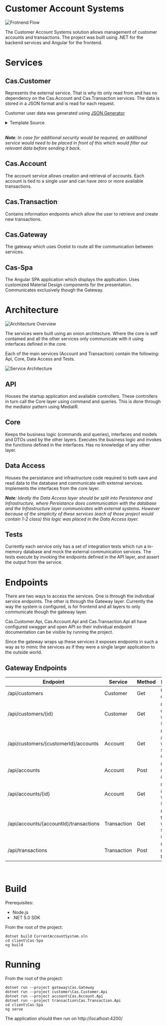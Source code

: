 # Customer Account Systems

![Frotnend Flow](/docs/frontend-flow.gif)

The Customer Account Systems solution allows management of customer accounts and transactions. The project was built using .NET for the backend services and Angular for the frontend.
# Services

## Cas.Customer

Represents the external service. That is why its only read from and has no dependency on the Cas.Account and Cas.Transaction services. The data is stored in a JSON format and is read for each request.

Customer user data was generated using [JSON Generator](https://www.json-generator.com/)

<details>
<summary>Template Source</summary>

```js
[
  '{{repeat(10)}}',
  {
    id: '{{index()+1}}',
    firstName: '{{firstName()}}',
    lastName: '{{surname()}}',
    dateOfBirth: '{{date(new Date(1970, 0, 1), new Date(2008, 0, 1), "YYYY-MM-dd")}}',
    email: '{{email()}}',
    phone: '+1 {{phone()}}',
    address: '{{integer(100, 999)}} {{street()}}, {{city()}}, {{state()}}, {{integer(100, 10000)}}',
    company: '{{company().toUpperCase()}}',
    photo: 'https://randomuser.me/api/portraits/{{gender() == "male" ? "men" : "women"}}/{{integer(100)}}.jpg',
    gender: '{{gender()}}',
    registered: '{{date(new Date(2014, 0, 1), new Date(), "YYYY-MM-ddThh:mm:ss.fffZ")}}'
  }
]
```
</details>
<br />

***Note**: In case for additional security would be required, an additional service would need to be placed in front of this which would filter out relevant data before sending it back.*

## Cas.Account

The account service allows creation and retrieval of accounts. Each account is tied to a single user and can have zero or more available transactions.

## Cas.Transaction

Contains information endpoints which allow the user to retrieve and create new transactions.

## Cas.Gateway

The gateway which uses Ocelot to route all the communication between services.

## Cas-Spa

The Angular SPA application which displays the application. Uses customized Material Design components for the presentation. Communicates exclusively though the Gateway.

# Architecture

![Architecture Overview](/docs/architecture-overview.png)


The services were built using an onion architecture. Where the core is self contained and all the other services only communicate with it using interfaces defined in the core.

Each of the main services (Account and Transaction) contain the following:
Api, Core, Data Access and Tests.

![Service Architecture](/docs/service-architecture.png)


## API

Houses the startup application and available controllers. These controllers in turn call the Core layer using command and queries. This is done through the mediator pattern using MediatR.

## Core

Keeps the business logic (commands and queries), interfaces and models and DTOs used by the other layers. Executes the business logic and invokes the functions defined in the interfaces. Has no knowledge of any other layer.

## Data Access

Houses the persistance and infrastructure code required to both save and read data to the database and communicate with external services. Implements the interfaces from the core layer.

***Note**: Ideally the Data Access layer should be split into Persistance and Infrastructure, where Persistance does communication with the database and the Infrastructure layer communicates with external systems. However because of the simplicity of these services (each of those project would contain 1-2 class) this logic was placed in the Data Access layer.*

## Tests

Currently each service only has a set of integration tests which run a in-memory database and mock the external communication services. The tests execute by invoking the endpoints defined in the API layer, and assert the output from the service.

# Endpoints

There are two ways to access the services. One is through the individual service endpoints. The other is through the Gateway layer.
Currently the way the system is configured, is for frontend and all layers to only communicate though the gateway layer.

Cas.Customer.Api, Cas.Account.Api and Cas.Transaction.Api all have configured swagger and open API so their individual endpoint documentation can be visible by running the project.

Since the gateway wraps up these services it exposes endpoints in such a way as to mimic the services as if they were a single larger application to the outside world.

## Gateway Endpoints

| Endpoint | Service | Method | Description |
|---|---|---|---|
| /api/customers | Customer | Get | Gets all the customers |
| /api/customers/{id} | Customer | Get | Gets the customer with the specified ID |
| /api/customers/{customerId}/accounts | Account | Get | Get the accounts with the specified customer ID |
| /api/accounts | Account | Post | Creates a new account |
| /api/accounts/{id} | Account | Get | Get the account with the specified ID |
| /api/accounts/{accountId}/transactions | Transaction | Get | Get the transactions with the specified account ID |
| /api/transactions | Transaction | Post | Creates a new transaction |

<br />

# Build

Prerequisites:
- Node.js
- .NET 5.0 SDK

From the root of the project:

```
dotnet build CurrentAccountSystem.sln
cd client\Cas-Spa
ng build
```

# Running
From the root of the project:

```
dotnet run --project gateway\Cas.Gateway
dotnet run --project customer\Cas.Customer.Api
dotnet run --project account\Cas.Account.Api
dotnet run --project transaction\Cas.Transaction.Api
cd client\Cas-Spa
ng serve
```

The application should then run on http://localhost:4200/
